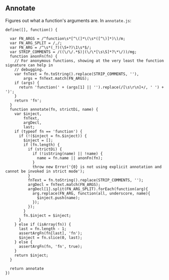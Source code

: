 Annotate
--------

Figures out what a function's arguments are. In `annotate.js`:

    define([], function() { 

      var FN_ARGS = /^function\s*[^\(]*\(\s*([^\)]*)\)/m;
      var FN_ARG_SPLIT = /,/;
      var FN_ARG = /^\s*(_?)(\S+?)\1\s*$/;
      var STRIP_COMMENTS = /((\/\/.*$)|(\/\*[\s\S]*?\*\/))/mg;
      function anonFn(fn) {
        // For anonymous functions, showing at the very least the function signature can help in
        // debugging.
        var fnText = fn.toString().replace(STRIP_COMMENTS, ''),
            args = fnText.match(FN_ARGS);
        if (args) {
          return 'function(' + (args[1] || '').replace(/[\s\r\n]+/, ' ') + ')';
        }
        return 'fn';
      }
      function annotate(fn, strictDi, name) {
        var $inject,
            fnText,
            argDecl,
            last;
        if (typeof fn == 'function') {
          if (!($inject = fn.$inject)) {
            $inject = [];
            if (fn.length) {
              if (strictDi) {
                if (!isString(name) || !name) {
                  name = fn.name || anonFn(fn);
                }
                throw new Error('{0} is not using explicit annotation and cannot be invoked in strict mode');
              }
              fnText = fn.toString().replace(STRIP_COMMENTS, '');
              argDecl = fnText.match(FN_ARGS);
              argDecl[1].split(FN_ARG_SPLIT).forEach(function(arg){
                arg.replace(FN_ARG, function(all, underscore, name){
                  $inject.push(name);
                });
              });
            }
            fn.$inject = $inject;
          }
        } else if (isArray(fn)) {
          last = fn.length - 1;
          assertArgFn(fn[last], 'fn');
          $inject = fn.slice(0, last);
        } else {
          assertArgFn(fn, 'fn', true);
        }
        return $inject;
      }

      return annotate
    })
